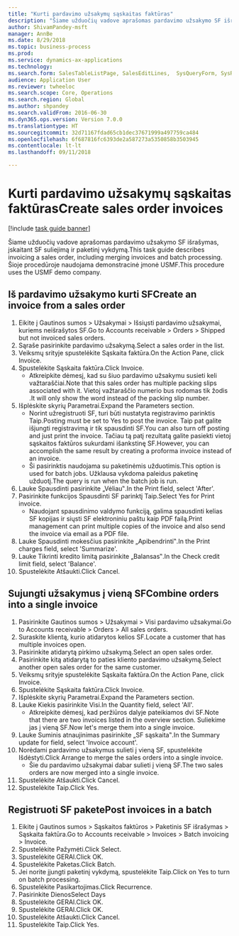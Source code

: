 ```yaml
--- 
title: "Kurti pardavimo užsakymų sąskaitas faktūras"
description: "Šiame užduočių vadove aprašomas pardavimo užsakymo SF išrašymas, įskaitant SF suliejimą ir paketinį vykdymą."
author: ShivamPandey-msft
manager: AnnBe
ms.date: 8/29/2018
ms.topic: business-process
ms.prod: 
ms.service: dynamics-ax-applications
ms.technology: 
ms.search.form: SalesTableListPage, SalesEditLines,  SysQueryForm, SysRecurrence
audience: Application User
ms.reviewer: twheeloc
ms.search.scope: Core, Operations
ms.search.region: Global
ms.author: shpandey
ms.search.validFrom: 2016-06-30
ms.dyn365.ops.version: Version 7.0.0
ms.translationtype: HT
ms.sourcegitcommit: 32d71167fdad65cb1dec37671999a497759ca484
ms.openlocfilehash: 6f687816fc6393de2a587273a5350858b3503945
ms.contentlocale: lt-lt
ms.lasthandoff: 09/11/2018

---
```

# <a name="create-sales-order-invoices"></a><span data-ttu-id="647d3-103">Kurti pardavimo užsakymų sąskaitas faktūras</span><span class="sxs-lookup"><span data-stu-id="647d3-103">Create sales order invoices</span></span>

[!include [task guide banner](../../includes/task-guide-banner.md)]

<span data-ttu-id="647d3-104">Šiame užduočių vadove aprašomas pardavimo užsakymo SF išrašymas, įskaitant SF suliejimą ir paketinį vykdymą.</span><span class="sxs-lookup"><span data-stu-id="647d3-104">This task guide describes invoicing a sales order, including merging invoices and batch processing.</span></span> <span data-ttu-id="647d3-105">Šioje procedūroje naudojama demonstracinė įmonė USMF.</span><span class="sxs-lookup"><span data-stu-id="647d3-105">This procedure uses the USMF demo company.</span></span>


## <a name="create-an-invoice-from-a-sales-order"></a><span data-ttu-id="647d3-106">Iš pardavimo užsakymo kurti SF</span><span class="sxs-lookup"><span data-stu-id="647d3-106">Create an invoice from a sales order</span></span>
1. <span data-ttu-id="647d3-107">Eikite į Gautinos sumos > Užsakymai > Išsiųsti pardavimo užsakymai, kuriems neišrašytos SF.</span><span class="sxs-lookup"><span data-stu-id="647d3-107">Go to Accounts receivable > Orders > Shipped but not invoiced sales orders.</span></span>
2. <span data-ttu-id="647d3-108">Sąraše pasirinkite pardavimo užsakymą.</span><span class="sxs-lookup"><span data-stu-id="647d3-108">Select a sales order in the list.</span></span> 
3. <span data-ttu-id="647d3-109">Veiksmų srityje spustelėkite Sąskaita faktūra.</span><span class="sxs-lookup"><span data-stu-id="647d3-109">On the Action Pane, click Invoice.</span></span>
4. <span data-ttu-id="647d3-110">Spustelėkite Sąskaita faktūra.</span><span class="sxs-lookup"><span data-stu-id="647d3-110">Click Invoice.</span></span>
    * <span data-ttu-id="647d3-111">Atkreipkite dėmesį, kad su šiuo pardavimo užsakymu susieti keli važtaraščiai.</span><span class="sxs-lookup"><span data-stu-id="647d3-111">Note that this sales order has multiple packing slips associated with it.</span></span> <span data-ttu-id="647d3-112">Vietoj važtaraščio numerio bus rodomas tik žodis  <multiple>.</span><span class="sxs-lookup"><span data-stu-id="647d3-112">It will only show the word <multiple> instead of the packing slip number.</span></span>  
5. <span data-ttu-id="647d3-113">Išplėskite skyrių Parametrai.</span><span class="sxs-lookup"><span data-stu-id="647d3-113">Expand the Parameters section.</span></span>
    * <span data-ttu-id="647d3-114">Norint užregistruoti SF, turi būti nustatyta registravimo parinktis Taip.</span><span class="sxs-lookup"><span data-stu-id="647d3-114">Posting must be set to Yes to post the invoice.</span></span> <span data-ttu-id="647d3-115">Taip pat galite išjungti registravimą ir tik spausdinti SF.</span><span class="sxs-lookup"><span data-stu-id="647d3-115">You can also turn off posting and just print the invoice.</span></span> <span data-ttu-id="647d3-116">Tačiau tą patį rezultatą galite pasiekti vietoj sąskaitos faktūros sukurdami išankstinę SF.</span><span class="sxs-lookup"><span data-stu-id="647d3-116">However, you can accomplish the same result by creating a proforma invoice instead of an invoice.</span></span>  
    * <span data-ttu-id="647d3-117">Ši pasirinktis naudojama su paketinėmis užduotimis.</span><span class="sxs-lookup"><span data-stu-id="647d3-117">This option is used for batch jobs.</span></span> <span data-ttu-id="647d3-118">Užklausa vykdoma paleidus paketinę užduotį.</span><span class="sxs-lookup"><span data-stu-id="647d3-118">The query is run when the batch job is run.</span></span>    
6. <span data-ttu-id="647d3-119">Lauke Spausdinti pasirinkite „Vėliau‟.</span><span class="sxs-lookup"><span data-stu-id="647d3-119">In the Print field, select 'After'.</span></span>
7. <span data-ttu-id="647d3-120">Pasirinkite funkcijos Spausdinti SF parinktį Taip.</span><span class="sxs-lookup"><span data-stu-id="647d3-120">Select Yes for Print invoice.</span></span>
    * <span data-ttu-id="647d3-121">Naudojant spausdinimo valdymo funkciją, galima spausdinti kelias SF kopijas ir siųsti SF elektroniniu paštu kaip PDF failą.</span><span class="sxs-lookup"><span data-stu-id="647d3-121">Print management can print  multiple copies of the invoice and also send the invoice via email as a PDF file.</span></span>  
8. <span data-ttu-id="647d3-122">Lauke Spausdinti mokesčius pasirinkite „Apibendrinti‟.</span><span class="sxs-lookup"><span data-stu-id="647d3-122">In the Print charges field, select 'Summarize'.</span></span>
9. <span data-ttu-id="647d3-123">Lauke Tikrinti kredito limitą pasirinkite „Balansas‟.</span><span class="sxs-lookup"><span data-stu-id="647d3-123">In the Check credit limit field, select 'Balance'.</span></span>
10. <span data-ttu-id="647d3-124">Spustelėkite Atšaukti.</span><span class="sxs-lookup"><span data-stu-id="647d3-124">Click Cancel.</span></span>

## <a name="combine-orders-into-a-single-invoice"></a><span data-ttu-id="647d3-125">Sujungti užsakymus į vieną SF</span><span class="sxs-lookup"><span data-stu-id="647d3-125">Combine orders into a single invoice</span></span>
1. <span data-ttu-id="647d3-126">Pasirinkite Gautinos sumos > Užsakymai > Visi pardavimo užsakymai.</span><span class="sxs-lookup"><span data-stu-id="647d3-126">Go to Accounts receivable > Orders > All sales orders.</span></span>
2. <span data-ttu-id="647d3-127">Suraskite klientą, kurio atidarytos kelios SF.</span><span class="sxs-lookup"><span data-stu-id="647d3-127">Locate a customer that has multiple invoices open.</span></span>
3. <span data-ttu-id="647d3-128">Pasirinkite atidarytą pirkimo užsakymą.</span><span class="sxs-lookup"><span data-stu-id="647d3-128">Select an open sales order.</span></span>
4. <span data-ttu-id="647d3-129">Pasirinkite kitą atidarytą to paties kliento pardavimo užsakymą.</span><span class="sxs-lookup"><span data-stu-id="647d3-129">Select another open sales order for the same customer.</span></span>
5. <span data-ttu-id="647d3-130">Veiksmų srityje spustelėkite Sąskaita faktūra.</span><span class="sxs-lookup"><span data-stu-id="647d3-130">On the Action Pane, click Invoice.</span></span>
6. <span data-ttu-id="647d3-131">Spustelėkite Sąskaita faktūra.</span><span class="sxs-lookup"><span data-stu-id="647d3-131">Click Invoice.</span></span>
7. <span data-ttu-id="647d3-132">Išplėskite skyrių Parametrai.</span><span class="sxs-lookup"><span data-stu-id="647d3-132">Expand the Parameters section.</span></span>
8. <span data-ttu-id="647d3-133">Lauke Kiekis pasirinkite Visi.</span><span class="sxs-lookup"><span data-stu-id="647d3-133">In the Quantity field, select 'All'.</span></span>
    * <span data-ttu-id="647d3-134">Atkreipkite dėmesį, kad peržiūros dalyje pateikiamos dvi SF.</span><span class="sxs-lookup"><span data-stu-id="647d3-134">Note that there are two invoices listed in the overview section.</span></span> <span data-ttu-id="647d3-135">Suliekime jas į vieną SF.</span><span class="sxs-lookup"><span data-stu-id="647d3-135">Now let's merge them into a single invoice.</span></span>  
9. <span data-ttu-id="647d3-136">Lauke Suminis atnaujinimas pasirinkite „SF sąskaita‟.</span><span class="sxs-lookup"><span data-stu-id="647d3-136">In the Summary update for field, select 'Invoice account'.</span></span>
10. <span data-ttu-id="647d3-137">Norėdami pardavimo užsakymus sulieti į vieną SF, spustelėkite Išdėstyti.</span><span class="sxs-lookup"><span data-stu-id="647d3-137">Click Arrange to merge the sales orders into a single invoice.</span></span>
    * <span data-ttu-id="647d3-138">Šie du pardavimo užsakymai dabar sulieti į vieną SF.</span><span class="sxs-lookup"><span data-stu-id="647d3-138">The two sales orders are now merged into a single invoice.</span></span>   
11. <span data-ttu-id="647d3-139">Spustelėkite Atšaukti.</span><span class="sxs-lookup"><span data-stu-id="647d3-139">Click Cancel.</span></span>
12. <span data-ttu-id="647d3-140">Spustelėkite Taip.</span><span class="sxs-lookup"><span data-stu-id="647d3-140">Click Yes.</span></span>

## <a name="post-invoices-in-a-batch"></a><span data-ttu-id="647d3-141">Registruoti SF pakete</span><span class="sxs-lookup"><span data-stu-id="647d3-141">Post invoices in a batch</span></span>
1. <span data-ttu-id="647d3-142">Eikite į Gautinos sumos > Sąskaitos faktūros > Paketinis SF išrašymas > Sąskaita faktūra.</span><span class="sxs-lookup"><span data-stu-id="647d3-142">Go to Accounts receivable > Invoices > Batch invoicing > Invoice.</span></span>
2. <span data-ttu-id="647d3-143">Spustelėkite Pažymėti.</span><span class="sxs-lookup"><span data-stu-id="647d3-143">Click Select.</span></span>
3. <span data-ttu-id="647d3-144">Spustelėkite GERAI.</span><span class="sxs-lookup"><span data-stu-id="647d3-144">Click OK.</span></span>
4. <span data-ttu-id="647d3-145">Spustelėkite Paketas.</span><span class="sxs-lookup"><span data-stu-id="647d3-145">Click Batch.</span></span>
5. <span data-ttu-id="647d3-146">Jei norite įjungti paketinį vykdymą, spustelėkite Taip.</span><span class="sxs-lookup"><span data-stu-id="647d3-146">Click on Yes to turn on batch processing.</span></span>
6. <span data-ttu-id="647d3-147">Spustelėkite Pasikartojimas.</span><span class="sxs-lookup"><span data-stu-id="647d3-147">Click Recurrence.</span></span>
7. <span data-ttu-id="647d3-148">Pasirinkite Dienos</span><span class="sxs-lookup"><span data-stu-id="647d3-148">Select Days</span></span>
8. <span data-ttu-id="647d3-149">Spustelėkite GERAI.</span><span class="sxs-lookup"><span data-stu-id="647d3-149">Click OK.</span></span>
9. <span data-ttu-id="647d3-150">Spustelėkite GERAI.</span><span class="sxs-lookup"><span data-stu-id="647d3-150">Click OK.</span></span>
10. <span data-ttu-id="647d3-151">Spustelėkite Atšaukti.</span><span class="sxs-lookup"><span data-stu-id="647d3-151">Click Cancel.</span></span>
11. <span data-ttu-id="647d3-152">Spustelėkite Taip.</span><span class="sxs-lookup"><span data-stu-id="647d3-152">Click Yes.</span></span>


